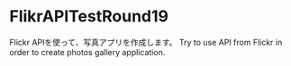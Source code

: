 # FlikrAPITestRound19

Flickr APIを使って、写真アプリを作成します。
Try to use API from Flickr in order to create photos gallery application.

